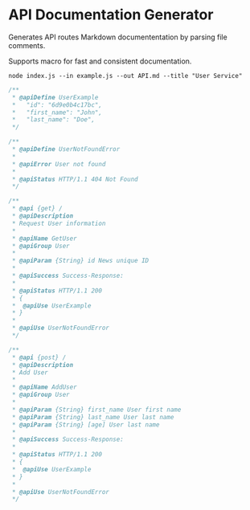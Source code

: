 # API Documentation Generator

Generates API routes Markdown documententation by parsing file comments.

Supports macro for fast and consistent documentation.

    node index.js --in example.js --out API.md --title "User Service"

```js
/**
 * @apiDefine UserExample
 *   "id": "6d9e0b4c17bc",
 *   "first_name": "John",
 *   "last_name": "Doe",
 */

/**
 * @apiDefine UserNotFoundError
 *
 * @apiError User not found
 *
 * @apiStatus HTTP/1.1 404 Not Found
 */

/**
 * @api {get} /
 * @apiDescription
 * Request User information
 *
 * @apiName GetUser
 * @apiGroup User
 *
 * @apiParam {String} id News unique ID
 *
 * @apiSuccess Success-Response:
 *
 * @apiStatus HTTP/1.1 200
 * {
 *  @apiUse UserExample
 * }
 *
 * @apiUse UserNotFoundError
 */

/**
 * @api {post} /
 * @apiDescription
 * Add User
 *
 * @apiName AddUser
 * @apiGroup User
 *
 * @apiParam {String} first_name User first name
 * @apiParam {String} last_name User last name
 * @apiParam {String} [age] User last name
 *
 * @apiSuccess Success-Response:
 *
 * @apiStatus HTTP/1.1 200
 * {
 *  @apiUse UserExample
 * }
 *
 * @apiUse UserNotFoundError
 */
```

